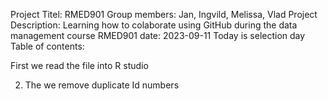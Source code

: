 Project Titel: RMED901
Group members: Jan, Ingvild, Melissa, Vlad
Project Description: Learning how to colaborate using GitHub during the data management course RMED901 
date: 2023-09-11
Today is selection day
Table of contents:

First we read the file into R studio 

2. The we remove duplicate Id numbers 

